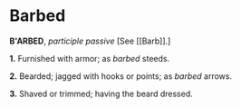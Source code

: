 # Barbed

**B'ARBED**, _participle passive_ \[See [[Barb]].\]

**1.** Furnished with armor; as _barbed_ steeds.

**2.** Bearded; jagged with hooks or points; as _barbed_ arrows.

**3.** Shaved or trimmed; having the beard dressed.